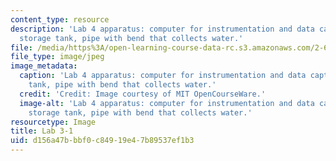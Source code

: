 ```yaml
---
content_type: resource
description: 'Lab 4 apparatus: computer for instrumentation and data capture, air
  storage tank, pipe with bend that collects water.'
file: /media/https%3A/open-learning-course-data-rc.s3.amazonaws.com/2-672-project-laboratory-spring-2009/d156a47bbbf0c84919e47b89537ef1b3_lab3-1.jpg
file_type: image/jpeg
image_metadata:
  caption: 'Lab 4 apparatus: computer for instrumentation and data capture, air storage
    tank, pipe with bend that collects water.'
  credit: 'Credit: Image courtesy of MIT OpenCourseWare.'
  image-alt: 'Lab 4 apparatus: computer for instrumentation and data capture, air
    storage tank, pipe with bend that collects water.'
resourcetype: Image
title: Lab 3-1
uid: d156a47b-bbf0-c849-19e4-7b89537ef1b3
---
```

